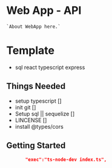 # Web App - API
    `About WebApp here.`

# Template 
- sql react typescript express

## Things Needed

- setup typescript []
- init git []
- Setup sql || sequelize []
- LINCENSE []
- install @types/cors

## Getting Started

```json
       "exec":"ts-node-dev index.ts",
```